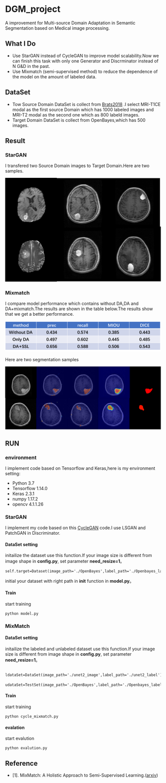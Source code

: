 # DGM_project
A improvement for Multi-source Domain Adaptation in Semantic Segmentation based on Medical image processing.
## What I Do
 - Use StarGAN instead of CycleGAN to improve model scalability.Now we can finish this task with only one Generator and Discrminator instead of N G&D in the past.
 - Use Mixmatch (semi-supervised method) to reduce the dependence of the model on the amount of labeled data.
## DataSet
 - Tow Source Domain DataSet is collect from [Brats2018](https://www.med.upenn.edu/sbia/brats2018.html) .I select MRI-T1CE modal as the first source Domain which has 1000 labeled images and MRI-T2 modal as the second one which as 800 labeld images.
 - Target Domain DataSet is collect from OpenBayes,which has 500 images.
## Result
### StarGAN
I transfered two Source Domain images to Target Domain.Here are two samples.

![stargan](https://github.com/dhx000/DGM_project/blob/master/stargan.png)

### Mixmatch 
I compare model performance which contains without DA,DA and DA+mixmatch.The results are shown in the table below.The results show that we get a better performance.

![table](https://github.com/dhx000/DGM_project/blob/master/table.png)

Here are two segmentation samples

![seg](https://github.com/dhx000/DGM_project/blob/master/seg.png)

## RUN

### environment
I implement code based on Tensorflow and Keras,here is my environment setting:
 - Python 3.7
 - Tensorflow 1.14.0
 - Keras 2.3.1
 - numpy 1.17.2
 - opencv 4.1.1.26


### StarGAN
I implement my code based on this [CycleGAN](https://github.com/eriklindernoren/Keras-GAN) code.I use LSGAN and PatchGAN in Discriminator.
#### DataSet setting
initailize the dataset use this function.If your image size is different from image shape in **config.py**, set parameter **need_resize=1**。
```
self.target=Dataset(image_path='./OpenBayes',label_path='./Openbayes_label',need_resize=1)
```
initial your dataset with right path in **__init__** function in **model.py**。

#### Train
start training
```
python model.py
```

### MixMatch
#### DataSet setting
initailize the labeled and unlabeled dataset use this function.If your image size is different from image shape in **config.py**, set parameter **need_resize=1**。
```
    ldataSet=DataSet(image_path='./unet2_image',label_path='./unet2_label')
    udataSet=TestSet(image_path='./OpenBayes',label_path='./Openbayes_label',need_resize=1)
```
#### Train
start training
```
python cycle_mixmatch.py
```
#### evalation
start evalution
```
python evalution.py
```
## Reference
 - [1]. MixMatch: A Holistic Approach to Semi-Supervised Learning.([arxiv](https://arxiv.org/abs/1905.02249v1))
